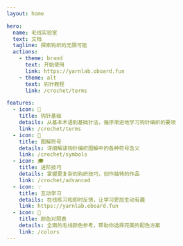 ```yaml
---
layout: home

hero:
  name: 毛线实验室
  text: 文档
  tagline: 探索钩织的无限可能
  actions:
    - theme: brand
      text: 开始使用
      link: https://yarnlab.oboard.fun
    - theme: alt
      text: 钩针教程
      link: /crochet/terms

features:
  - icon: 🧶
    title: 钩针基础
    details: 从基本术语到基础针法，循序渐进地学习钩针编织的要领
    link: /crochet/terms
  - icon: 📖
    title: 图解符号
    details: 详细解读钩针编织图解中的各种符号含义
    link: /crochet/symbols
  - icon: 🎓
    title: 进阶技巧
    details: 掌握更复杂的钩织技巧，创作独特的作品
    link: /crochet/advanced
  - icon: 💡
    title: 互动学习
    details: 在线练习和即时反馈，让学习更加生动有趣
    link: https://yarnlab.oboard.fun
  - icon: 🎨
    title: 颜色对照表
    details: 全面的毛线颜色参考，帮助你选择完美的配色方案
    link: /colors
---
```

